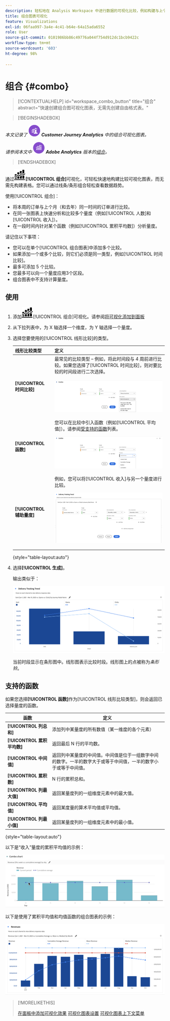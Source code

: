 ```yaml
---
description: 轻松地在 Analysis Workspace 中进行数据的可视化比较，例如构建与上个月、去年等的比较。
title: 组合图表可视化
feature: Visualizations
exl-id: 06faa997-3a4e-4c41-b64e-64a15ada6552
role: User
source-git-commit: 0101986bb86c49776a044f754d912dc1bcb9422c
workflow-type: tm+mt
source-wordcount: '603'
ht-degree: 98%

---
```


# 组合 {#combo}

<!-- markdownlint-disable MD034 -->

>[!CONTEXTUALHELP]
>id="workspace_combo_button"
>title="组合"
>abstract="快速创建组合图可视化图表，无需先创建自由格式表。"

<!-- markdownlint-enable MD034 -->


>[!BEGINSHADEBOX]

_本文记录了_ ![CustomerJourneyAnalytics](/help/assets/icons/CustomerJourneyAnalytics.svg) _**Customer Journey Analytics** 中的组合可视化图表。_

_请参阅本文中_ ![AdobeAnalytics](/help/assets/icons/AdobeAnalytics.svg) _**Adobe Analytics** 版本的[组合](https://experienceleague.adobe.com/zh-hans/docs/analytics/analyze/analysis-workspace/visualizations/combo-charts)。_

>[!ENDSHADEBOX]


通过![组合图表](/help/assets/icons/ComboChart.svg)**[!UICONTROL 组合]**&#x200B;可视化，可轻松快速地构建比较可视化图表，而无需先构建表格。您可以通过线条/条形组合轻松查看数据趋势。

使用[!UICONTROL 组合]：

* 将本周的订单与上个月（和去年）同一时间的订单进行比较。
* 在同一张图表上快速分析和比较多个量度（例如[!UICONTROL 人数]和[!UICONTROL 收入]）。
* 在一段时间内针对某个函数（例如[!UICONTROL 累积平均数]）分析量度。

请记住以下事项：

* 您可以在单个[!UICONTROL 组合图表]中添加多个比较。
* 如果添加一个或多个比较，则它们必须是同一类型，例如[!UICONTROL 时间比较]。
* 最多可添加 5 个比较。
* 您最多可以向一个量度应用3个区段。
* 组合图表中不支持计算量度。

## 使用

1. 添加![注释](/help/assets/icons/ComboChart.svg)[!UICONTROL 组合]可视化。请参阅[将可视化添加到面板](freeform-analysis-visualizations.md#add-visualizations-to-a-panel)

1. 从下拉列表中，为 X 轴选择一个维度，为 Y 轴选择一个量度。

1. 选择您要使用的[!UICONTROL 线形比较]的类型。

   | 线形比较类型 | 定义 |
   | --- | --- |
   | **[!UICONTROL 时间比较]** | 最常见的比较类型 – 例如，将此时间段与 4 周前进行比较。如果您选择了[!UICONTROL 时间比较]，则对要比较的时间段进行二次选择。<p>![与所选时段以及时段的二次选择字段进行线形比较。](assets/combo-time-period.png) |
   | **[!UICONTROL 函数]** | 您可以在比较中引入函数（例如[!UICONTROL 平均值]）。请参阅[受支持的函数](#supported-functions)列表。<p>![线形比较下拉菜单显示所选功能以及可用的支持功能列表。](assets/combo-functions.png) |
   | **[!UICONTROL 辅助量度]** | 例如，您可以将[!UICONTROL 收入]与另一个量度进行比较。<p>![比较两个量度的组合图表。](assets/combo-2metrics-settings.png) |

   {style="table-layout:auto"}

1. 选择&#x200B;**[!UICONTROL 生成]**。

   输出类似于：

   ![组合图表以条形图显示当前时段，以线形图显示比较时段](assets/combo-output.png)

   当前时段显示在条形图中。线形图表示比较时段。线形图上的点被称为&#x200B;*条形铃*。

## 支持的函数

如果您选择&#x200B;**[!UICONTROL 函数]**&#x200B;作为[!UICONTROL 线形比较类型]，则会返回已选择量度的函数。

| 函数 | 定义 |
| --- | --- |
| **[!UICONTROL 列总和]** | 添加列中某量度的所有数值（某一维度的各个元素） |
| **[!UICONTROL 累积平均数]** | 返回最后 N 行的平均数。 |
| **[!UICONTROL 中间值]** | 返回列中某量度的中间值。中间值是位于一组数字中间的数字。一半的数字大于或等于中间值，一半的数字小于或等于中间值。 |
| **[!UICONTROL 累积数]** | N 行的累积总和。 |
| **[!UICONTROL 列最大值]** | 返回某量度列的一组维度元素中的最大值。 |
| **[!UICONTROL 平均值]** | 返回某度量的算术平均值或平均值。 |
| **[!UICONTROL 列最小值]** | 返回某量度列的一组维度元素中的最小值。 |

{style="table-layout:auto"}

以下是“收入”量度的累积平均值的示例：

![显示累计平均值的组合图表](assets/combo-cumul-avg.png)

以下是使用了累积平均值和均值函数的组合图表的示例：

![显示累积平均值和均值函数的组合图表。](assets/combo-three-functions.png)

>[!MORELIKETHIS]
>
>[在面板中添加可视化效果](/help/analysis-workspace/visualizations/freeform-analysis-visualizations.md#add-visualizations-to-a-panel)
>[可视化图表设置](/help/analysis-workspace/visualizations/freeform-analysis-visualizations.md#settings)
>[可视化图表上下文菜单](/help/analysis-workspace/visualizations/freeform-analysis-visualizations.md#context-menu)
>
